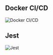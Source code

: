 ## Docker CI/CD
![Docker CI/CD](https://github.com/rrdentin/task5-productzilla/actions/workflows/main.yml/badge.svg)
## Jest
![Jest]([https://github.com/rrdentin/task5-productzilla/actions/workflows/main.yml/badge.svg](https://github.com/rrdentin/task5-productzilla/blob/main/src/assets/jest.png))
